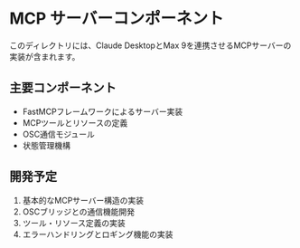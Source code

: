 # MCP サーバーコンポーネント

このディレクトリには、Claude DesktopとMax 9を連携させるMCPサーバーの実装が含まれます。

## 主要コンポーネント

- FastMCPフレームワークによるサーバー実装
- MCPツールとリソースの定義
- OSC通信モジュール
- 状態管理機構

## 開発予定

1. 基本的なMCPサーバー構造の実装
2. OSCブリッジとの通信機能開発
3. ツール・リソース定義の実装
4. エラーハンドリングとロギング機能の実装
